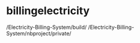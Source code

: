# billingelectricity
/Electricity-Billing-System/build/
/Electricity-Billing-System/nbproject/private/
